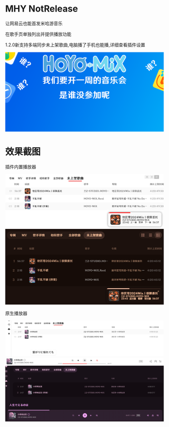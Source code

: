 # MHY NotRelease
让网易云也能首发米哈游音乐

在歌手页单独列出并提供播放功能

1.2.0新支持多端同步未上架歌曲,电脑播了手机也能播,详细查看插件设置

![img](dist/preview.png)
# 效果截图
插件内置播放器

![img](previewimg/image1.png)
![img](previewimg/image.png)

原生播放器

![img](previewimg/image3.png)
![img](previewimg/image2.png)